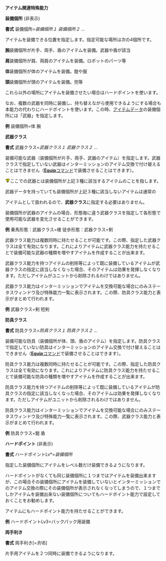 **アイテム関連特殊能力**

**装備個所** (非表示)

**書式** 装備個所=*装備個所１ 装備個所２ …*

アイテムを装備できる位置を指定します。指定可能な場所は次の4個所です。

**腕**装備個所が片手、両手、盾のアイテムを装備。武器や盾が該当

**肩**装備個所が肩、両肩のアイテムを装備。ロボットのパーツ等

**体**装備個所が体のアイテムを装備。鎧や服

**頭**装備個所が頭のアイテムを装備。兜等

これら以外の場所にアイテムを装備させたい場合はハードポイントを使います。

なお、複数の武器を同時に装備し、持ち替えながら使用できるようにする場合も本能力の代わりにハードポイントを使います。この時、[アイテムデータ](アイテムデータ.md)の装備個所には「武器」を指定します。

**例** 装備個所=体 腕

**武器クラス**

**書式** 武器クラス=*武器クラス１ 武器クラス２ …*

装備可能な武器（装備個所が片手、両手、武器のアイテム）を指定します。武器クラスで指定していない武器はインターミッションのアイテム交換で付け替えることはできません（[**Equip**コマンド](Equipコマンド.md)で装備させることはできます）。

![](../images/bm0.gif)ここでの武器とは装備個所が上記３種に該当するアイテムのことを指します。

武器データを持っていても装備個所が上記３種に該当しないアイテムは通常の

アイテムとして扱われるので、**武器クラス**に指定する必要はありません。

装備個所が武器のアイテムの場合、形態毎に違う武器クラスを指定して各形態で使用可能な武器を変化させることができます。

**例** 乗馬形態：武器クラス=槍  徒歩形態：武器クラス=剣

武器クラス能力は複数同時に持たせることが可能です。この際、指定した武器クラスは全て有効になります。これによりアイテムに武器クラス能力を持たせることで装備可能な武器の種類を増やすアイテムを作成することが出来ます。

武器クラス能力を持つアイテムの削除等によって既に装備しているアイテムが武器クラスの指定に該当しなくなった場合、そのアイテムは効果を発揮しなくなります。ただしアイテムがユニットから削除されるわけではありません。

武器クラス能力はインターミッションでアイテムを交換可能な場合にのみステータスウィンドウ及び特殊能力一覧に表示されます。この際、防具クラス能力と表示がまとめて行われます。

**例** 武器クラス=剣 短剣

**防具クラス**

**書式** 防具クラス=*防具クラス１ 防具クラス２ …*

装備可能な防具（装備個所が体、頭、盾のアイテム）を指定します。防具クラスで指定していない防具はインターミッションのアイテム交換で付け替えることはできません（[**Equip**コマンド](Equipコマンド.md)で装備させることはできます）。

防具クラス能力は複数同時に持たせることが可能です。この際、指定した防具クラスは全て有効になります。これによりアイテムに防具クラス能力を持たせることで装備可能な防具の種類を増やすアイテムを作成することが出来ます。

防具クラス能力を持つアイテムの削除等によって既に装備しているアイテムが防具クラスの指定に該当しなくなった場合、そのアイテムは効果を発揮しなくなります。ただしアイテムがユニットから削除されるわけではありません。

防具クラス能力はインターミッションでアイテムを交換可能な場合にのみステータスウィンドウ及び特殊能力一覧に表示されます。この際、武器クラス能力と表示がまとめて行われます。

**例** 防具クラス=鎧 盾

**ハードポイント** (非表示)

**書式** ハードポイントLv\*=*装備個所*

指定した装備個所にアイテムをレベル数だけ装備できるようになります。

ハードポイントがなくても同じ装備個所に１つまではアイテムを装備出来ますが、この場合その装備個所にアイテムを装備していないとインターミッションでのアイテム交換の際にその装備個所が表示されなくなってしまうので、１つまでしかアイテムを装備出来ない装備個所についてもハードポイント能力で設定しておくことをお勧めします。

アイテムにもハードポイント能力を持たせることができます。

**例** ハードポイントLv3=バックパック用装備

**両手利き**

**書式** 両手利き[=*別名*]

片手用アイテムを２つ同時に装備できるようになります。
